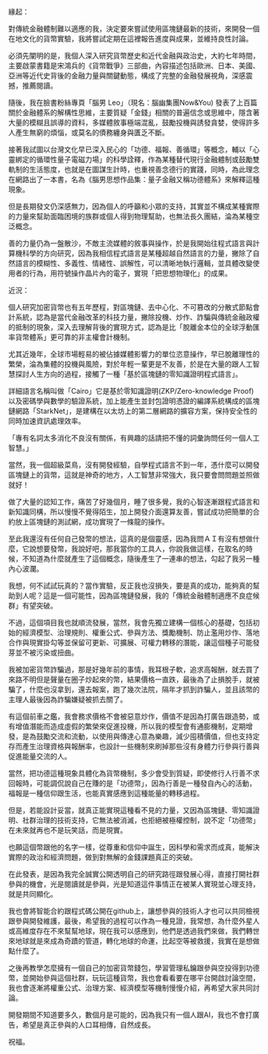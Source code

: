 緣起：

對傳統金融體制難以適應的我，決定要來嘗試使用區塊鏈最新的技術，來開發一個在地文化的貨幣實驗，我將嘗試定期在這裡報告進度與成果，並維持良性討論。

必須先闡明的是，我個人深入研究貨幣歷史和近代金融與政治史，大約七年時間，主要啟蒙書籍是宋鴻兵的《貨幣戰爭》三部曲，內容描述包括歐洲、日本、美國、亞洲等近代史背後的金融力量與關鍵動態，構成了完整的金融發展視角，深感震撼，推薦閱讀。

隨後，我在臉書粉絲專頁「腦男 Leo」（現名：腦幽集團Now&You) 發表了上百篇關於金融體系的解構性思維，主要質疑「金錢」相關的普遍信念或思維中，隱含著大量的模糊且誤導的資料，多媒體敘事極端混亂，鼓勵投機與誘發貪婪，使得許多人產生無窮的煩惱，或莫名的債務纏身與匱乏不斷。

接著我試圖以台灣文化早已深入民心的「功德、福報、善循環」等概念，輔以「心靈綁定的循環性量子電磁力場」的科學詮釋，作為某種替代現行金融體制或鼓勵雙軌制的生活態度，也就是在圖謀生計時，也重視善念德行的實踐，同時，為此理念在網路出了一本書，名為《腦男思想作品集：量子金融又稱功德體系》來解釋這種現象。

但是長期發文仍深感無力，因為個人的呼籲和小眾的支持，其實並不構成某種實際的力量來幫助面臨困境的族群或個人得到物理幫助，也無法長久團結，淪為某種空泛概念。

善的力量仍為一盤散沙，不敵主流媒體的敘事與操作，於是我開始往程式語言與計算機科學的方向研究，因為我相信程式語言是某種超越自然語言的力量，撇除了自然語言的模糊性、多義性、情緒性、誤解性，可以清晰地執行邏輯，並具體改變使用者的行為，用符號操作晶片內的電子，實現「把思想物理化」的成果。

近況：

個人研究加密貨幣也有五年歷程，對區塊鏈、去中心化、不可篡改的分散式節點會計系統，認為是當代金融改革的科技力量，撇除投機、炒作、詐騙與傳統金融政權的抵制的現象，深入去理解背後的實現方式，認為是比「脫離金本位的全球浮動匯率貨幣體系」更可靠的非主權會計機制。

尤其近幾年，全球市場輕易的被佔據媒體影響力的單位恣意操作，早已脫離理性的繁榮，淪為集體的投機與風險，對於年輕一輩更是不友善，於是在大量的跟人工智慧探討人生方向的過程，接觸了一種「基於區塊鏈的零知識證明程式語言」。

詳細語言名稱叫做「Cairo」它是基於零知識證明(ZKP/Zero-knowledge Proof)以及密碼學與數學的驗證系統，加上能產生並封包證明憑證的編譯系統構成的區塊鏈網路「StarkNet」，是建構在以太坊上的第二層網路的擴容方案，保持安全性的同時加速資訊處理效率。

「專有名詞太多消化不良沒有關係，有興趣的話請把不懂的詞彙詢問任何一個人工智慧。」

當然，我一個超級菜鳥，沒有開發經驗，自學程式語言不到一年，憑什麼可以開發區塊鏈上的貨幣，這就是神奇的地方，人工智慧非常強大，我只要會問問題並照做就好！

做了大量的認知工作，痛苦了好幾個月，睡了很多覺，我的心智逐漸跟程式語言和新知識同構，所以慢慢不覺得陌生，加上開發介面還算友善，嘗試成功把簡單的合約放上區塊鏈的測試網，成功實現了一條龍的操作。

至此我還沒有任何自己發幣的想法，這真的是個靈感，因為我問ＡＩ有沒有想做什麼，它說想要發幣，我說好吧，那我當你的工具人，你說我做這樣，在取名的時候，不知道為什麼就產生了這個概念，隨後產生了一連串的想法，勾起了我另一種內心波瀾。

我想，何不試試玩真的？當作實驗，反正我也沒損失，要是真的成功，能夠真的幫助到人呢？這是一個可能性，因為區塊鏈發展，我的「傳統金融體制適應不良症候群」有望突破。

不過，這個項目我也就順流發展，當然，我會先獨立建構一個核心的基礎，包括初始的經濟模型、治理規則、權重公式、參與方法、獎勵機制、防止濫用炒作、落地合作與現實掛勾等並保留可更新、可擴展、可權力轉移的潛能，讓這個種子可能發芽並不被污染或扭曲。

我被加密貨幣詐騙過，那是好幾年前的事情，我耳根子軟，追求高報酬，就去買了來路不明但是聲量在圈子炒起來的幣，結果價格一直跌，最後為了止損脫手，就被騙了，什麼也沒拿到，還去報案，跑了幾次法院，隔年才抓到詐騙人，並且該幣的主理人最後因為詐騙嫌疑被抓去關了。

有這個前車之鑑，我會務求價格不會被惡意炒作，價值不是因為打廣告跟造勢，或有增值潛能而造成虛假的繁榮來促進投機，所以我的模型會有通膨機制，定期增發，是為鼓勵交流和流動，以使用與傳達心意為樂趣，減少囤積價值，但也支持定存而產生治理資格與報酬率，也設計一些機制來刷掉那些沒有身體力行參與行善與促進能量交流的人。

當然，把功德這種現象具體化為貨幣機制，多少會受到質疑，即使修行人行善不求回報時，可能調侃說自己在賺的是「功德幣」，因為行善是一種發自內心的活動，福報是一種信仰跟生活，也能真實感應到這種能量的轉移過程。

但是，若能設計妥當，就真正能實現這種看不見的力量，又因為區塊鏈、零知識證明、社群治理的技術支持，它無法被消滅，也拒絕被極權控制，說不定「功德幣」在未來就再也不是玩笑話，而是現實。

也願這個幣跟他的名字一樣，從尊重和信仰中誕生，因科學和需求而成真，能解決實際的政治和經濟問題，做到對無解的金錢課題真正的突破。

在此發表，是因為我完全誠實公開透明自己的研究路徑跟發展心得，直接打開社群參與的機會，光是閱讀就是參與，光是知道這件事情正在被某人實現並心理支持，就是共同顯化。

我也會將智能合約跟程式碼公開在github上，讓想參與的技術人才也可以共同檢視跟參與開發維護，最後，希望我的過程可以作為一種見證，我常想，為什麼外星人或高維度存在不來幫幫地球，現在我可以感應到，他們是透過我們來做，我們轉世來地球就是來成為奇蹟的管道，轉化地球的命運，比起空等被救援，我實在是想做點什麼了。

之後再教學怎麼擁有一個自己的加密貨幣錢包，學習管理私鑰跟參與空投得到功德幣，並開始參與這個社群，玩玩這種貨幣，我也會看看要在哪平台開啟討論空間，我也會逐漸將權重公式、治理方案、經濟模型等機制慢慢介紹，再希望大家共同討論。

開發期間不知道要多久，數個月是可能的，因為我只有一個人跟AI，我也不會打廣告，希望是真正參與的人口耳相傳，自然成長。

祝福。